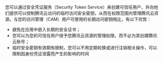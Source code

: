 您可以通过安全凭证服务（Security Token Service）来创建可信任用户，并向他们提供可以控制腾讯云访问的临时访问安全密钥，从而在权限范围内管理腾讯云资源。与您的访问管理（CAM）用户可使用的长期访问密钥相比，有以下优势：
- 避免在应用中嵌入长期的安全证书；
- 您可以为您的可信任用户授予您腾讯云资源的管理权限，而不必为其创建腾讯云账号；
- 临时安全密钥有效期有限制，您可以不用定期轮换或进行注销相关操作，可以限制因身份凭证泄露而产生的影响的时间
